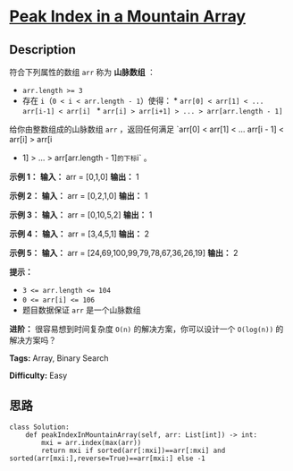 # [Peak Index in a Mountain Array][title]

## Description

符合下列属性的数组 `arr` 称为 **山脉数组** ：

  * `arr.length >= 3`
  * 存在 `i`（`0 < i < arr.length - 1`）使得：     * `arr[0] < arr[1] < ... arr[i-1] < arr[i] `    * `arr[i] > arr[i+1] > ... > arr[arr.length - 1]`

给你由整数组成的山脉数组 `arr` ，返回任何满足 `arr[0] < arr[1] < ... arr[i - 1] < arr[i] > arr[i
+ 1] > ... > arr[arr.length - 1]` 的下标 `i` 。

**示例 1：**
            **输入：** arr = [0,1,0]    **输出：** 1    

**示例 2：**
            **输入：** arr = [0,2,1,0]    **输出：** 1    

**示例 3：**
            **输入：** arr = [0,10,5,2]    **输出：** 1    

**示例 4：**
            **输入：** arr = [3,4,5,1]    **输出：** 2    

**示例 5：**
            **输入：** arr = [24,69,100,99,79,78,67,36,26,19]    **输出：** 2    

**提示：**

  * `3 <= arr.length <= 104`
  * `0 <= arr[i] <= 106`
  * 题目数据保证 `arr` 是一个山脉数组

**进阶：** 很容易想到时间复杂度 `O(n)` 的解决方案，你可以设计一个 `O(log(n))` 的解决方案吗？


**Tags:** Array, Binary Search

**Difficulty:** Easy

## 思路

``` python3
class Solution:
    def peakIndexInMountainArray(self, arr: List[int]) -> int:
        mxi = arr.index(max(arr))
        return mxi if sorted(arr[:mxi])==arr[:mxi] and  sorted(arr[mxi:],reverse=True)==arr[mxi:] else -1
```

[title]: https://leetcode-cn.com/problems/peak-index-in-a-mountain-array
